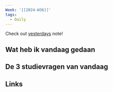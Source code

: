 ```yaml
---
Week: '[[2024-W36]]'
tags:
  - Daily
---
```

Check out [yesterdays](2024-09-04) note!
## Wat heb ik vandaag gedaan

## De 3 studievragen van vandaag

## Links